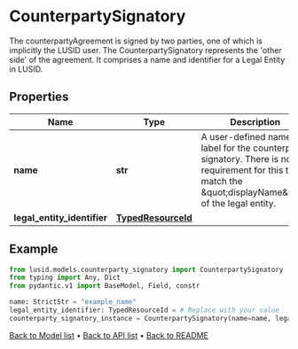 # CounterpartySignatory

The counterpartyAgreement is signed by two parties, one of which is implicitly the LUSID user. The CounterpartySignatory represents the 'other side' of the agreement. It comprises a name and identifier for a Legal Entity in LUSID.
## Properties
Name | Type | Description | Notes
------------ | ------------- | ------------- | -------------
**name** | **str** | A user-defined name or label for the counterparty signatory.  There is no requirement for this to match the \&quot;displayName\&quot; of the legal entity. | 
**legal_entity_identifier** | [**TypedResourceId**](TypedResourceId.md) |  | 
## Example

```python
from lusid.models.counterparty_signatory import CounterpartySignatory
from typing import Any, Dict
from pydantic.v1 import BaseModel, Field, constr

name: StrictStr = "example_name"
legal_entity_identifier: TypedResourceId = # Replace with your value
counterparty_signatory_instance = CounterpartySignatory(name=name, legal_entity_identifier=legal_entity_identifier)

```

[Back to Model list](../README.md#documentation-for-models) &#8226; [Back to API list](../README.md#documentation-for-api-endpoints) &#8226; [Back to README](../README.md)

